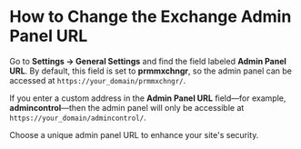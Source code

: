 # How to Change the Exchange Admin Panel URL

Go to **Settings → General Settings** and find the field labeled **Admin Panel URL**. By default, this field is set to **prmmxchngr**, so the admin panel can be accessed at `https://your_domain/prmmxchngr/`.

If you enter a custom address in the **Admin Panel URL** field—for example, **admincontrol**—then the admin panel will only be accessible at `https://your_domain/admincontrol/`.

Choose a unique admin panel URL to enhance your site's security.

<figure><img src="../../.gitbook/assets/Screenshot_32 (1).png" alt=""><figcaption></figcaption></figure>